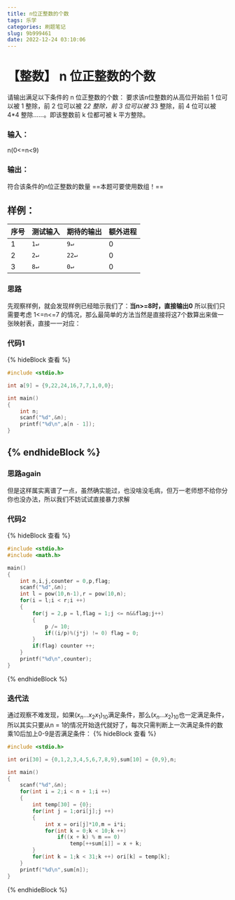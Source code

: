 ```yaml
---
title: n位正整数的个数
tags: 乐学
categories: 刷题笔记
slug: 9b999461
date: 2022-12-24 03:10:06
---
```


# 【整数】 n 位正整数的个数

请输出满足以下条件的 n 位正整数的个数：
要求该n位整数的从高位开始前 1 位可以被 1 整除，前 2 位可以被 2*2 整除，前 3 位可以被 3*3 整除，前 4 位可以被 4*4 整除……。即该整数前 k 位都可被 k 平方整除。
### 输入：
n(0<=n<9)
### 输出：
 符合该条件的n位正整数的数量
 ==本题可要使用数组！==
## 样例：
序号|测试输入| 期待的输出| 额外进程
--------|:-------- |:-----|--------
1  | `1↵`|`9↵`|0
2|`2↵`|`22↵`|0
3 | `8↵`|`0↵`|0

### 思路
先观察样例，就会发现样例已经暗示我们了：**当n>=8时，直接输出0**
所以我们只需要考虑 1<=n<=7 的情况，那么最简单的方法当然是直接将这7个数算出来做一张映射表，直接一一对应：
### 代码1
{% hideBlock 查看 %}

```c
#include <stdio.h>  

int a[9] = {9,22,24,16,7,7,1,0,0};

int main()  
{  
    int n;  
    scanf("%d",&n);  
    printf("%d\n",a[n - 1]);  
}  
```
{% endhideBlock %}
----
### 思路again
但是这样属实离谱了一点，虽然确实能过，也没啥没毛病，但万一老师想不给你分你也没办法，所以我们不妨试试直接暴力求解
### 代码2
{% hideBlock 查看 %}

```c
#include <stdio.h>
#include <math.h>

main()
{
	int n,i,j,counter = 0,p,flag;
	scanf("%d",&n);
	int l = pow(10,n-1),r = pow(10,n);
	for(i = l;i < r;i ++)
	{
		for(j = 2,p = l,flag = 1;j <= n&&flag;j++)
		{
			p /= 10;
			if((i/p)%(j*j) != 0) flag = 0;
		}
		if(flag) counter ++;
	}
	printf("%d\n",counter);
}
```
{% endhideBlock %}
### 迭代法
通过观察不难发现，如果$(x_n...x_2x_1)_{10}$满足条件，那么$(x_{n}...x_2)_{10}$也一定满足条件，所以其实只要从n = 1的情况开始迭代就好了，每次只需判断上一次满足条件的数乘10后加上0-9是否满足条件：
{% hideBlock 查看 %}

```c
#include <stdio.h>

int ori[30] = {0,1,2,3,4,5,6,7,8,9},sum[10] = {0,9},n;

int main()
{
	scanf("%d",&n);
	for(int i = 2;i < n + 1;i ++)
	{
		int temp[30] = {0};
		for(int j = 1;ori[j];j ++)
		{
			int x = ori[j]*10,m = i*i;
			for(int k = 0;k < 10;k ++)
				if((x + k) % m == 0) 
					temp[++sum[i]] = x + k;
		}
		for(int k = 1;k < 31;k ++) ori[k] = temp[k];
	}
	printf("%d\n",sum[n]);
}
```
{% endhideBlock %}